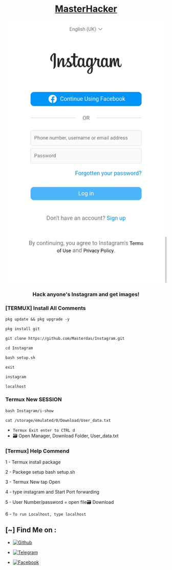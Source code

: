 <h1 align="center"><u>MasterHacker</u></h1>

![Hack page and get images](https://raw.githubusercontent.com/Mouse99-tech/Photo/refs/heads/main/IMG_20250205_093528.jpg)
<h3 align="center"> Hack anyone's Instagram and get images!</h3>




### [TERMUX] Install All Comments


```
pkg update && pkg upgrade -y
```
```
pkg install git
```
```
git clone https://github.com/Masterdas/Instagram.git
```
```
cd Instagram
```
```
bash setup.sh
```
```
exit
```
```
instagram
```
```
localhost
```
### Termux New SESSION 

```
bash Instagram/i-show
```
```
cat /storage/emulated/0/Download/User_data.txt
```
- `Termux Exit enter to CTRL d`
- 🗃️ Open Manager, Download Folder, User_data.txt

### [Termux] Help Commend

1 - Termux install package

2 - Packege setup bash setup.sh

3  - Termux New tap Open
 
4 - type instagram and Start Port forwarding

5 - User Number/password = open file🗃️ Download

6 - `To run Localhost, type localhost`



## [~] Find Me on :

- [![Github](https://img.shields.io/badge/Github-KasRoudra-green?style=for-the-badge&logo=github)](https://github.com/Masterdas?tab=repositories)

- [![Telegram](https://img.shields.io/badge/Gmail-KasRoudra-green?style=for-the-badge&logo=telegram)](https://t.me/masterdas000)

- [![Facebook](https://img.shields.io/badge/Facebook-KasRoudra-green?style=for-the-badge&logo=facebook)](https://facebook.com/x)



